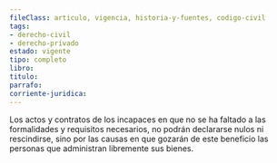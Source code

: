 ```yaml
---
fileClass: articulo, vigencia, historia-y-fuentes, codigo-civil
tags:
- derecho-civil
- derecho-privado
estado: vigente
tipo: completo
libro:
titulo:
parrafo:
corriente-juridica:
---
```

Los actos y contratos de los incapaces en que no se ha faltado a las formalidades y requisitos necesarios, no podrán declararse nulos ni rescindirse, sino por las causas en que gozarán de este beneficio las personas que administran libremente sus bienes.